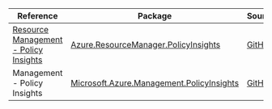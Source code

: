 | Reference | Package | Source |
|---|---|---|
|[Resource Management - Policy Insights](resourcemanager.policyinsights-readme.md)|[Azure.ResourceManager.PolicyInsights](https://www.nuget.org/packages/Azure.ResourceManager.PolicyInsights)|[GitHub](https://github.com/Azure/azure-sdk-for-net/blob/main/sdk/policyinsights/Azure.ResourceManager.PolicyInsights)|
|Management - Policy Insights|[Microsoft.Azure.Management.PolicyInsights](https://www.nuget.org/packages/Microsoft.Azure.Management.PolicyInsights)|[GitHub](https://github.com/Azure/azure-sdk-for-net/blob/main/)|
